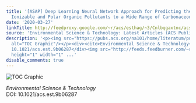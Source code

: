 ```yaml
---
title: '[ASAP] Deep Learning Neural Network Approach for Predicting the Sorption of
  Ionizable and Polar Organic Pollutants to a Wide Range of Carbonaceous Materials'
date: '2020-03-27'
linkTitle: http://feedproxy.google.com/~r/acs/esthag/~3/Cnlbqgaxtnc/acs.est.9b06287
source: 'Environmental Science & Technology: Latest Articles (ACS Publications)'
description: '<p><img src="https://pubs.acs.org/na101/home/literatum/publisher/achs/journals/content/esthag/0/esthag.ahead-of-print/acs.est.9b06287/20200327/images/medium/es9b06287_0007.gif"
  alt="TOC Graphic"/></p><div><cite>Environmental Science & Technology</cite></div><div>DOI:
  10.1021/acs.est.9b06287</div><img src="http://feeds.feedburner.com/~r/acs/esthag/~4/Cnlbqgaxtnc"
  height="1" width="1" ...'
disable_comments: true
---
```

<p><img src="https://pubs.acs.org/na101/home/literatum/publisher/achs/journals/content/esthag/0/esthag.ahead-of-print/acs.est.9b06287/20200327/images/medium/es9b06287_0007.gif" alt="TOC Graphic"/></p><div><cite>Environmental Science & Technology</cite></div><div>DOI: 10.1021/acs.est.9b06287</div><img src="http://feeds.feedburner.com/~r/acs/esthag/~4/Cnlbqgaxtnc" height="1" width="1" ...